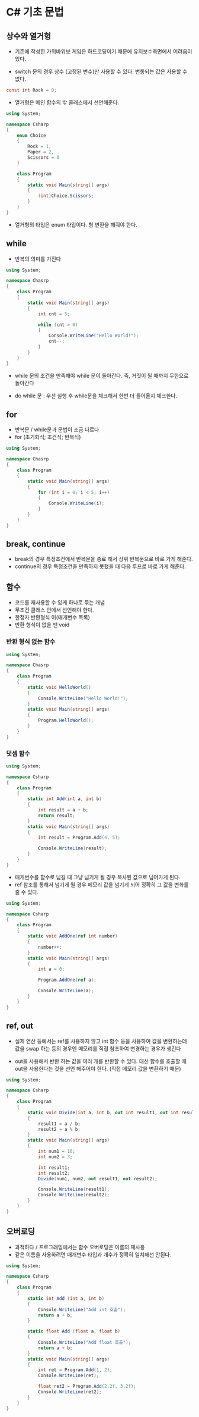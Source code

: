 # C# 기초 문법

## 상수와 열거형
- 기존에 작성한 가위바위보 게임은 하드코딩이기 때문에 유지보수측면에서 어려움이 있다.

- switch 문의 경우 상수 (고정된 변수)만 사용할 수 있다. 변동되는 값은 사용할 수 없다.
  
```C#
const int Rock = 0;
```
- 열거형은 메인 함수의 밖 클래스에서 선언해준다.

```C#
using System;

namespace Csharp
{
    enum Choice
    {
        Rock = 1,
        Paper = 2,
        Scissors = 0
    }

    class Program
    {
        static void Main(string[] args)
        {
            (int)Choice.Scissors;
        }
    }
}
```

- 열거형의 타입은 enum 타입이다. 형 변환을 해줘야 한다.

## while
- 반복의 의미를 가진다

```C#
using System;

namespace Chasrp
{
    class Program
    {
        static void Main(string[] args)
        {
            int cnt = 5;

            while (cnt > 0)
            {
                Console.WriteLine("Hello World!");
                cnt--;
            }
        }
    }
}
```

- while 문의 조건을 만족해야 while 문이 돌아간다. 즉, 거짓이 될 때까지 무한으로 돌아간다

- do while 문 : 우선 실행 후 while문을 체크해서 한번 더 들어올지 체크한다.

## for

- 반복문 / while문과 문법이 조금 다르다
- for (초기화식; 조건식; 반복식)

```C#
using System;

namespace Chasrp
{
    class Program
    {
        static void Main(string[] args)
        {
            for (int i = 0; i < 5; i++)
            {
                Console.WriteLine(i);
            }
        }
    }
}
```

## break, continue

- break의 경우 특정조건에서 반복문을 종료 해서 상위 반복문으로 바로 가게 해준다.
- continue의 경우 특정조건을 만족하지 못했을 때 다음 루프로 바로 가게 해준다.

## 함수

- 코드를 재사용할 수 있게 하나로 묶는 개념
- 무조건 클래스 안에서 선언해야 한다.
- 한정자 반환형식 이(매개변수 목록)
- 반환 형식이 없을 땐 void

### 반환 형식 없는 함수

```C#
using System;

namespace Chasrp
{
    class Program
    {
        static void HelloWorld()
        {
            Console.WriteLine("Hello World!");
        }
        static void Main(string[] args)
        {
            Program.HelloWorld();
        }
    }
}
```

### 덧셈 함수

```C#
using System;

namespace Csharp
{
    class Program
    {
        static int Add(int a, int b)
        {
            int result = a + b;
            return result;
        }
        static void Main(string[] args)
        {
            int result = Program.Add(4, 5);

            Console.WriteLine(result);
        }
    }
}
```

- 매개변수를 함수로 넘길 때 그냥 넘기게 될 경우 복사된 값으로 넘어가게 된다.
- ref 참조를 통해서 넘기게 될 경우 메모리 값을 넘기게 되어 정확히 그 값을 변화를 줄 수 있다.

```C#
using System;

namespace Csharp
{
    class Program
    {
        static void AddOne(ref int number)
        {
            number++;
        }
        static void Main(string[] args)
        {
            int a = 0;

            Program.AddOne(ref a);

            Console.WriteLine(a);
        }
    }
}
```

## ref, out

- 실제 연산 등에서는 ref를 사용하지 않고 int 함수 등을 사용하여 값을 변환하는데 값을 swap 하는 등의 경우엔 메모리를 직접 참조하여 변경하는 경우가 생긴다

- out을 사용해서 반환 하는 값을 여러 개를 반환할 수 있다. 대신 함수를 호출할 때 out을 사용한다는 것을 선언 해주어야 한다. (직접 메모리 값을 변환하기 때문)

```C#
using System;

namespace Csharp
{
    class Program
    {
        static void Divide(int a, int b, out int result1, out int result2) 
        {
            result1 = a / b;
            result2 = a % b;
        }
        static void Main(string[] args)
        {
            int num1 = 10;
            int num2 = 3;

            int result1;
            int result2;
            Divide(num1, num2, out result1, out result2);

            Console.WriteLine(result1);
            Console.WriteLine(result2);
        }
    }
}
```

## 오버로딩

- 과적하다 / 프로그래밍에서는 함수 오버로딩은 이름의 재사용
- 같은 이름을 사용하려면 매개변수 타입과 개수가 정확히 일치해선 안된다.

```C#
using System;

namespace Csharp
{
    class Program
    {
        static int Add (int a, int b)
        {
            Console.WriteLine("Add int 호출");
            return a + b;
        }

        static float Add (float a, float b)
        {
            Console.WriteLine("Add float 호출");
            return a + b;
        }
        static void Main(string[] args)
        {
            int ret = Program.Add(1, 2);
            Console.WriteLine(ret);

            float ret2 = Program.Add(2.2f, 3.2f);
            Console.WriteLine(ret2);
        }
    }
}
```